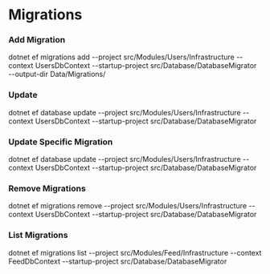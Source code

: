 # Migrations

### Add Migration
dotnet ef migrations add <Migration> --project src/Modules/Users/Infrastructure --context UsersDbContext --startup-project src/Database/DatabaseMigrator  --output-dir Data/Migrations/

### Update
dotnet ef database update --project src/Modules/Users/Infrastructure --context UsersDbContext --startup-project src/Database/DatabaseMigrator

### Update Specific Migration
dotnet ef database update <Migration> --project src/Modules/Users/Infrastructure --context UsersDbContext --startup-project src/Database/DatabaseMigrator

### Remove Migrations
dotnet ef migrations remove --project src/Modules/Users/Infrastructure --context UsersDbContext --startup-project src/Database/DatabaseMigrator

### List Migrations
dotnet ef migrations list --project src/Modules/Feed/Infrastructure --context FeedDbContext --startup-project src/Database/DatabaseMigrator